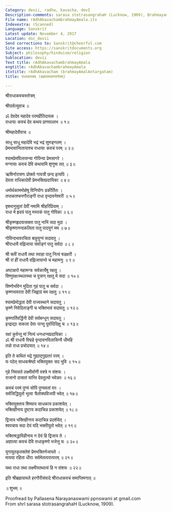 ```yaml
---
Category: devii, radha, kavacha, devI
Description-comments: sarasa stotrasangrahaH (Lucknow, 1909), Brahmayamala
File name: rAdhAkavachambrahmayAmala.itx
Indexextra: (Scanned)
Language: Sanskrit
Latest update: November 4, 2017
Location: doc_devii
Send corrections to: Sanskrit@cheerful.com
Site access: https://sanskritdocuments.org
Subject: philosophy/hinduism/religion
Sublocation: devii
Text title: rAdhAkavachambrahmayAmala
engtitle: rAdhAkavachambrahmayAmala
itxtitle: rAdhAkavacham (brahmayAmalAntargatam)
title: राधाकवचम् (ब्रह्मयामलान्तर्गतम्)

---
```

  
 श्रीराधाकवचस्तोत्रम्   
  
श्रीपार्वत्युवाच ॥  
  
ॐ देवदेव महादेव परमप्रीतिदायक ।  
राधायाः कवचं देव कथय प्राणवल्लभ ॥ १॥  
  
श्रीमहादेवौवाच ॥  
  
साधु साधु महादेवि भद्रं भद्रं सुमङ्गलम् ।  
प्रेमभावान्वितायाश्च राधायाः कवचं परम् ॥ २॥  
  
श्यामप्रेमविलासन्या गोपिन्या प्रेमसागरे ।  
मग्नायाः कवचं देवि कथयामि शृणुष्व तत् ॥ ३॥  
  
ऋषिर्नारायणः प्रोक्तो गायत्री छन्द इत्यपि ।  
देवता राधिकादेवी प्रेमभक्तिप्रदायिका ॥ ४॥  
  
धर्मार्थकाममोक्षेषु विनियोगः प्रकीर्तितः ।  
तप्तकाश्चनगौराङ्गी राधा वृन्दावनेश्वरी ॥ ५॥  
  
वृषभानुसुतां देवीं नमामि श्रीहरिप्रियाम् ।  
राधा मे हृदयं पातु मस्तकं पातु गोपिका ॥ ६॥  
  
श्रीकृष्णहृदयासक्ता पातु नाभिं सदा मुदा ।  
श्रीकृष्णानन्दकलिता पातु पादयुगं मम ॥ ७॥  
  
गोविन्दभावरचिता बाहुयुग्मं सदावतु ।  
श्रीराधायै वह्निजाया सर्वाङ्गं पातु सर्वदा ॥ ८॥  
  
श्री क्लीं राधायै तथा स्वाहा पातु नित्यं षडक्षरी ।  
श्री रां हीं राधायै वह्निजायान्ते च महामनुः ॥ ९॥  
  
अष्टाक्षरो महामन्त्रः सर्वकार्येषु रक्षतु ।  
विष्णुवक्षःस्थलस्था च पुत्रान् रक्षतु मे सदा ॥ १०॥  
  
विष्णोर्भावेन मुदिता गृहं पातु च सर्वदा ।  
कृष्णभावरता देवी जिह्वाग्रं मम रक्षतु ॥ ११॥  
  
श्यामप्रेमोद्धता देवी राज्यस्थाने सदावतु ।  
कृष्णे निवेदिताङ्गी च भक्तिभावं सदावतु ॥ १२॥  
  
कृष्णार्तिवर्द्धिनी देवी सर्वबन्धून् सदावतु ।  
इन्द्राद्याः सकला देवाः पान्तु पूर्वादिदिक्षु च ॥ १३॥  
  
रक्षां कुर्वन्तु मां नित्यं धनधान्यप्रदायिका ।  
ॐ श्री राधायै विद्महे वृन्दावनविलासिन्यै धीमहि  
तन्नो राधा प्रचोदयात् ॥ १४॥  
  
इति ते कथितं भद्रे गुह्याद्गुह्यतरं परम् ।  
यः पठेत् साधकश्रेष्ठो भक्तियुक्तः सद भुवि ॥ १५॥  
  
गृहे निवसते लक्ष्मीर्वाणी वक्त्रे न संशयः ।  
राजानो दासतां यान्ति देवतुल्यो भवेन्नरः ॥ १६॥  
  
कवचं परमं पुण्यं सोपि पुण्यवतां वरः ।  
सर्वसिद्धियुतो भूत्वा त्रैलोक्यविजयी भवेत् ॥ १७॥  
  
भक्तियुक्ताय शिष्याय साधकाय प्रकाशयेत् ।  
भक्तिहीनाय दुष्टाय कदाचिन्न प्रकाशयेत् ॥ १८॥  
  
द्विजाय भक्तिहीनाय कदाचिन्न प्रदर्शयेत् ।  
श्वपचाय सदा देयं यदि भक्तीयुतो भवेत् ॥ १९॥  
  
भक्तिश्रद्धाविहीनाय न देयं हि द्विजाय ते ।  
अज्ञात्वा कवचं देवि राधाकृष्णो भजेत्तु यः ॥ २०॥  
  
युगायुतकृतक्लेशं प्रेमभक्तिर्नजायते ।  
मायया रहिता धीराः सर्वमेतत्परात्परम् ॥ २१॥  
  
यथा राधा तथा लक्ष्मीस्तथात्वं हि न संशयः ॥ २२॥  
  
इति श्रीब्रह्मयामले हरगौरीसंवादे श्रीराधाकवचं समाप्तिमगात् ॥  
  
॥ शुभम् ॥  
  
  
Proofread by Pallasena Narayanaswami ppnswami at gmail.com  
From shrI sarasa stotrasangrahaH (Lucknow, 1909).  
  
